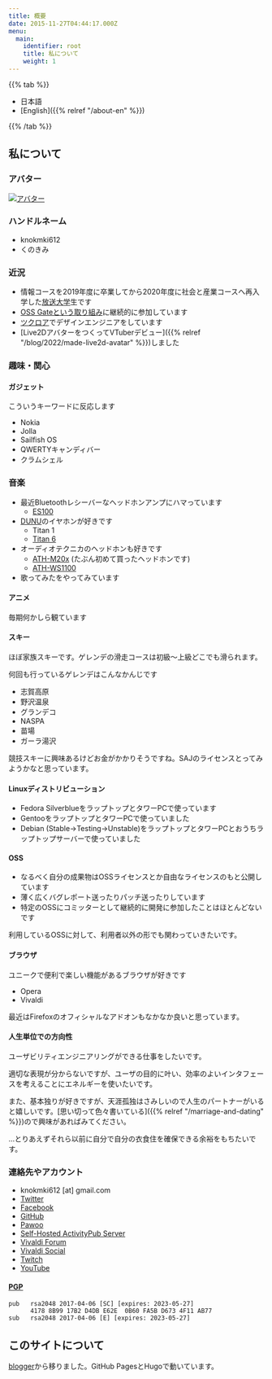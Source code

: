 ```yaml
---
title: 概要
date: 2015-11-27T04:44:17.000Z
menu:
  main:
    identifier: root
    title: 私について
    weight: 1
---
```

{{% tab %}}

- 日本語
- [English]({{% relref "/about-en" %}})

{{% /tab %}}

## 私について

### アバター

[![アバター](https://secure.gravatar.com/avatar/6b2fd17bf8572ea5d60c0916db36627c)](https://ja.gravatar.com/knokmki612)

### ハンドルネーム

- knokmki612
- くのきみ

### 近況

- 情報コースを2019年度に卒業してから2020年度に社会と産業コースへ再入学した[放送大学](http://www.ouj.ac.jp)生です
- [OSS Gateという取り組み](https://oss-gate.github.io/about/)に継続的に参加しています
- [ツクロア](https://tuqulore.com)でデザインエンジニアをしています
- [Live2DアバターをつくってVTuberデビュー]({{% relref "/blog/2022/made-live2d-avatar" %}})しました

### 趣味・関心

#### ガジェット

こういうキーワードに反応します

- Nokia
- Jolla
- Sailfish OS
- QWERTYキャンディバー
- クラムシェル

### 音楽

- 最近Bluetoothレシーバーなヘッドホンアンプにハマっています
  - [ES100](https://earstudio.store/products/es100)
- [DUNU](https://www.dunu-topsound.com/)のイヤホンが好きです
  - Titan 1
  - [Titan 6](https://www.dunu-topsound.com/titan-6)
- オーディオテクニカのヘッドホンも好きです
  - [ATH-M20x](https://www.audio-technica.co.jp/product/ATH-M20x) (たぶん初めて買ったヘッドホンです)
  - [ATH-WS1100](https://www.audio-technica.co.jp/product/ATH-WS1100)
- 歌ってみたをやってみています 

#### アニメ

毎期何かしら観ています

#### スキー

ほぼ家族スキーです。ゲレンデの滑走コースは初級〜上級どこでも滑られます。

何回も行っているゲレンデはこんなかんじです

- 志賀高原
- 野沢温泉
- グランデコ
- NASPA
- 苗場
- ガーラ湯沢

競技スキーに興味あるけどお金がかかりそうですね。SAJのライセンスとってみようかなと思っています。

#### Linuxディストリビューション

- Fedora SilverblueをラップトップとタワーPCで使っています
- GentooをラップトップとタワーPCで使っていました
- Debian (Stable→Testing→Unstable)をラップトップとタワーPCとおうちラップトップサーバーで使っていました

#### OSS

- なるべく自分の成果物はOSSライセンスとか自由なライセンスのもと公開しています
- 薄く広くバグレポート送ったりパッチ送ったりしています
- 特定のOSSにコミッターとして継続的に開発に参加したことはほとんどないです

利用しているOSSに対して、利用者以外の形でも関わっていきたいです。

#### ブラウザ

ユニークで便利で楽しい機能があるブラウザが好きです

- Opera
- Vivaldi

最近はFirefoxのオフィシャルなアドオンもなかなか良いと思っています。

#### 人生単位での方向性

ユーザビリティエンジニアリングができる仕事をしたいです。

適切な表現が分からないですが、ユーザの目的に叶い、効率のよいインタフェースを考えることにエネルギーを使いたいです。

また、基本独りが好きですが、天涯孤独はさみしいので人生のパートナーがいると嬉しいです。[思い切って色々書いている]({{% relref "/marriage-and-dating" %}})ので興味があればみてください。

…とりあえずそれら以前に自分で自分の衣食住を確保できる余裕をもちたいです。

### 連絡先やアカウント

- knokmki612 \[at] gmail.com
- <a rel="me" href="https://twitter.com/knokmki612">Twitter</a>
- <a rel="me" href="https://www.facebook.com/kimiaki.kuno">Facebook</a>
- <a rel="me" href="https://github.com/knokmki612">GitHub</a>
- <a rel="me" href="https://pawoo.net/@knokmki612">Pawoo</a>
- <a rel="me" href="https://pub.kimiaki.space/@knokmki612">Self-Hosted ActivityPub Server</a>
- <a rel="me" href="https://forum.vivaldi.net/user/knokmki612">Vivaldi Forum</a>
- <a rel="me" href="https://social.vivaldi.net/@knokmki612">Vivaldi Social</a>
- <a rel="me" href="https://www.twitch.tv/knokmki612">Twitch</a>
- <a rel="me" href="https://www.youtube.com/@knokmki612">YouTube</a>

#### [PGP](/knokmki612.asc)

```
pub   rsa2048 2017-04-06 [SC] [expires: 2023-05-27]
      4178 8B99 17B2 D4DB E62E  0B60 FA5B D673 4F11 AB77
sub   rsa2048 2017-04-06 [E] [expires: 2023-05-27]
```

## このサイトについて

[blogger](http://knockcrab.blogspot.jp/)から移りました。GitHub PagesとHugoで動いています。
